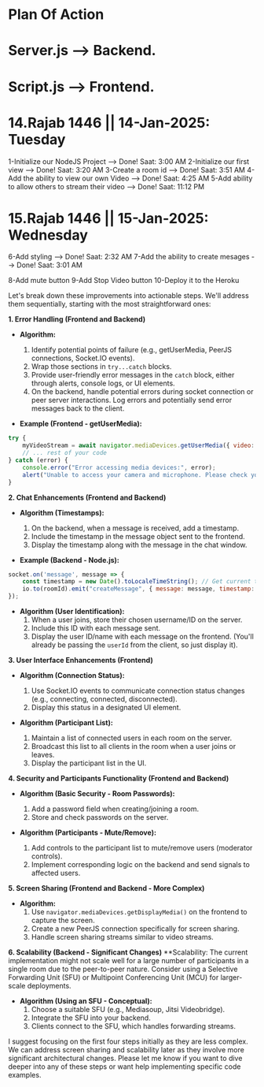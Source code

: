 # Plan Of Action

# Server.js --> Backend.
# Script.js --> Frontend.

# 14.Rajab 1446 || 14-Jan-2025: Tuesday
1-Initialize our NodeJS Project --> Done! Saat: 3:00 AM
2-Initialize our first view --> Done! Saat: 3:20 AM
3-Create a room id --> Done! Saat: 3:51 AM
4-Add the ability to view our own Video --> Done! Saat: 4:25 AM
5-Add ability to allow others to stream their video --> Done! Saat: 11:12 PM

# 15.Rajab 1446 || 15-Jan-2025: Wednesday
6-Add styling --> Done! Saat: 2:32 AM
7-Add the ability to create mesages --> Done! Saat: 3:01 AM

8-Add mute button
9-Add Stop Video button
10-Deploy it to the Heroku



<!-- ----- -->


Let's break down these improvements into actionable steps. We'll address them sequentially, starting with the most straightforward ones:

**1. Error Handling (Frontend and Backend)**

*   **Algorithm:**
    1.  Identify potential points of failure (e.g., getUserMedia, PeerJS connections, Socket.IO events).
    2.  Wrap those sections in `try...catch` blocks.
    3.  Provide user-friendly error messages in the `catch` block, either through alerts, console logs, or UI elements.
    4.  On the backend, handle potential errors during socket connection or peer server interactions.  Log errors and potentially send error messages back to the client.

*   **Example (Frontend - getUserMedia):**

```javascript
try {
    myVideoStream = await navigator.mediaDevices.getUserMedia({ video: true, audio: true });
    // ... rest of your code
} catch (error) {
    console.error("Error accessing media devices:", error);
    alert("Unable to access your camera and microphone. Please check your permissions.");
}

```

**2. Chat Enhancements (Frontend and Backend)**

*   **Algorithm (Timestamps):**
    1.  On the backend, when a message is received, add a timestamp.
    2.  Include the timestamp in the message object sent to the frontend.
    3.  Display the timestamp along with the message in the chat window.

*   **Example (Backend - Node.js):**

```javascript
socket.on('message', message => {
    const timestamp = new Date().toLocaleTimeString(); // Get current time
    io.to(roomId).emit("createMessage", { message: message, timestamp: timestamp, userId: userId });
});
```

*   **Algorithm (User Identification):**
    1.  When a user joins, store their chosen username/ID on the server.
    2.  Include this ID with each message sent.
    3.  Display the user ID/name with each message on the frontend.  (You'll already be passing the `userId` from the client, so just display it).

**3. User Interface Enhancements (Frontend)**

*   **Algorithm (Connection Status):**
    1.  Use Socket.IO events to communicate connection status changes (e.g., connecting, connected, disconnected).
    2.  Display this status in a designated UI element.

*   **Algorithm (Participant List):**
    1.  Maintain a list of connected users in each room on the server.
    2.  Broadcast this list to all clients in the room when a user joins or leaves.
    3.  Display the participant list in the UI.

**4. Security and Participants Functionality (Frontend and Backend)**

*   **Algorithm (Basic Security - Room Passwords):**
    1.  Add a password field when creating/joining a room.
    2.  Store and check passwords on the server.

*   **Algorithm (Participants - Mute/Remove):**
    1.  Add controls to the participant list to mute/remove users (moderator controls).
    2.  Implement corresponding logic on the backend and send signals to affected users.

**5. Screen Sharing (Frontend and Backend - More Complex)**

*   **Algorithm:**
    1.  Use `navigator.mediaDevices.getDisplayMedia()` on the frontend to capture the screen.
    2.  Create a new PeerJS connection specifically for screen sharing.
    3.  Handle screen sharing streams similar to video streams.

**6. Scalability (Backend - Significant Changes)**
    **Scalability: The current implementation might not scale well for a large number of participants in a single room due to the peer-to-peer nature. Consider using a Selective Forwarding Unit (SFU) or Multipoint Conferencing Unit (MCU) for larger-scale deployments.


*   **Algorithm (Using an SFU - Conceptual):**
    1.  Choose a suitable SFU (e.g., Mediasoup, Jitsi Videobridge).
    2.  Integrate the SFU into your backend.
    3.  Clients connect to the SFU, which handles forwarding streams.

I suggest focusing on the first four steps initially as they are less complex.  We can address screen sharing and scalability later as they involve more significant architectural changes. Please let me know if you want to dive deeper into any of these steps or want help implementing specific code examples.
